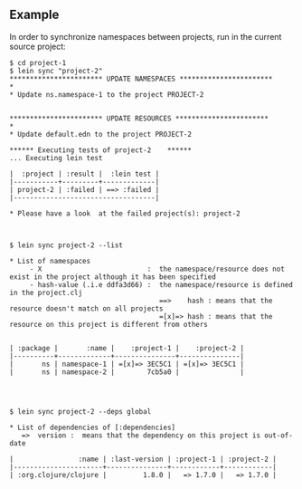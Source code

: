 ## Example
In order to synchronize namespaces between projects, run in the current source project:

    $ cd project-1
    $ lein sync "project-2"
    *********************** UPDATE NAMESPACES ***********************
    *
    * Update ns.namespace-1 to the project PROJECT-2
        
    
    *********************** UPDATE RESOURCES ***********************
    *
    * Update default.edn to the project PROJECT-2
    
    ****** Executing tests of project-2    ******        
    ... Executing lein test
    
    |  :project | :result |  :lein test |
    |-----------+---------+-------------|
    | project-2 | :failed | ==> :failed |
    |-----------------------------------|
    
    * Please have a look  at the failed project(s): project-2
    
    
    
    $ lein sync project-2 --list
    
    * List of namespaces
         - X                          :  the namespace/resource does not exist in the project although it has been specified
         - hash-value (.i.e ddfa3d66) :  the namespace/resource is defined in the project.clj
                                         ==>    hash : means that the resource doesn't match on all projects
                                         =[x]=> hash : means that the resource on this project is different from others
    
    
    | :package |       :name |    :project-1 |    :project-2 |
    |----------+-------------+---------------+---------------|
    |       ns | namespace-1 | =[x]=> 3EC5C1 | =[x]=> 3EC5C1 |
    |       ns | namespace-2 |        7cb5a0 |               |
    
            
            
    
    $ lein sync project-2 --deps global
    
    * List of dependencies of [:dependencies]
       =>  version :  means that the dependency on this project is out-of-date
    
    |                :name | :last-version | :project-1 | :project-2 |
    |----------------------+---------------+------------+------------|
    | :org.clojure/clojure |         1.8.0 |   => 1.7.0 |   => 1.7.0 |
